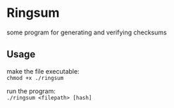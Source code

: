 # Ringsum
some program for generating and verifying checksums

## Usage
make the file executable:  
`chmod +x ./ringsum`

run the program:  
`./ringsum <filepath> [hash]`
